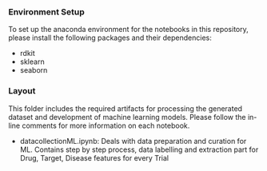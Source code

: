 ### Environment Setup
To set up the anaconda environment for the notebooks in this repository, please install the following packages and their dependencies:

* rdkit
* sklearn
* seaborn

### Layout
This folder includes the required artifacts for processing the generated dataset and development of machine learning models. Please follow the in-line comments for more information on each notebook.


* datacollectionML.ipynb: Deals with data preparation and curation for ML. Contains step by step process, data labelling and extraction part for Drug, Target, Disease features for every Trial
